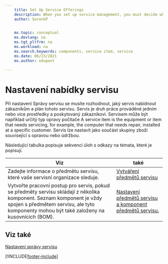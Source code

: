```yaml
---
    title: Set Up Service Offerings
    description: When you set up service management, you must decide what services to offer customers and the schedule for those services.
    author: SorenGP

    
    ms.topic: conceptual
    ms.devlang: na
    ms.tgt_pltfrm: na
    ms.workload: na
    ms.search.keywords: components, service item, service
    ms.date: 06/23/2021
    ms.author: edupont

---
```


# Nastavení nabídky servisu
Při nastavení Správy servisu se musíte rozhodnout, jaký servis nabídnout zákazníkům a plán tohoto servisu. Servis je druh práce prováděné jedním nebo více prostředky a poskytovaný zákazníkovi. Servisem může být například určitý typ opravy počítače A service item is the equipment or item that needs servicing, for example, the computer that needs repair, installed at a specific customer. Servis lze nastavit jako součást skupiny zboží související s opravou nebo údržbou.

Následující tabulka popisuje sekvenci úloh s odkazy na témata, které je popisují.

| **Viz** | **také** |
|------------|-------------|  
| Zadejte informace o předmětu servisu, které vaše servisní organizace sleduje. | [Vytváření předmětů servisu](service-how-to-create-service-items.md) |
| Vytvořte pracovní postup pro servis, pokud se předměty servisu skládají z několika komponent. Seznam komponent je vždy spojen s předmětem servisu, ale tyto komponenty mohou být také založeny na kusovnících (BOM). | [Nastavení předmětů servisu a komponent předmětů servisu.](service-how-setup-service-items.md) |

## Viz také
[Nastavení správy servisu](service-setup-service.md)

[!INCLUDE[footer-include](includes/footer-banner.md)]